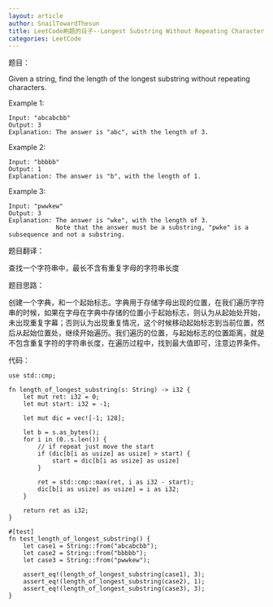 ```yaml
---
layout: article
author: SnailTowardThesun
title: LeetCode刷题的日子--Longest Substring Without Repeating Characters
categories: LeetCode
---
```




题目：

Given a string, find the length of the longest substring without repeating characters.

Example 1:

```
Input: "abcabcbb"
Output: 3 
Explanation: The answer is "abc", with the length of 3. 
```

Example 2:

```
Input: "bbbbb"
Output: 1
Explanation: The answer is "b", with the length of 1.
```

Example 3:

```
Input: "pwwkew"
Output: 3
Explanation: The answer is "wke", with the length of 3. 
             Note that the answer must be a substring, "pwke" is a subsequence and not a substring.
```

题目翻译：

查找一个字符串中，最长不含有重复字母的字符串长度

题目思路：

创建一个字典，和一个起始标志。字典用于存储字母出现的位置，在我们遍历字符串的时候，如果在字母在字典中存储的位置小于起始标志，则认为从起始处开始，未出现重复字幕；否则认为出现重复情况，这个时候移动起始标志到当前位置，然后从起始位置处，继续开始遍历。我们遍历的位置，与起始标志的位置距离，就是不包含重复字符的字符串长度，在遍历过程中，找到最大值即可，注意边界条件。

代码：

```
use std::cmp;

fn length_of_longest_substring(s: String) -> i32 {
    let mut ret: i32 = 0;
    let mut start: i32 = -1;

    let mut dic = vec![-1; 128];

    let b = s.as_bytes();
    for i in (0..s.len()) {
        // if repeat just move the start
        if (dic[b[i as usize] as usize] > start) {
            start = dic[b[i as usize] as usize]
        }

        ret = std::cmp::max(ret, i as i32 - start);
        dic[b[i as usize] as usize] = i as i32;
    }

    return ret as i32;
}

#[test]
fn test_length_of_longest_substring() {
    let case1 = String::from("abcabcbb");
    let case2 = String::from("bbbbb");
    let case3 = String::from("pwwkew");

    assert_eq!(length_of_longest_substring(case1), 3);
    assert_eq!(length_of_longest_substring(case2), 1);
    assert_eq!(length_of_longest_substring(case3), 3);
}
```